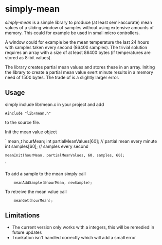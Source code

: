 simply-mean
===========

_simply-mean_ is a simple library to produce (at least semi-accurate) mean values of a sliding window of samples without using extensive amounts of memory. This could for example be used in small micro controllers.

A window could for example be the mean temperature the last 24 hours with samples taken every second (86400 samples). The trivial solution requires an array with a size of at least 86400 bytes (if temperatures are stored as 8-bit values).

The library creates partial mean values and stores these in an array. Initing the library to create a partial mean value evert minute results in a memory need of 1500 bytes. The trade of is a slightly larger error.

Usage
-----
simply include lib/mean.c in your project and add

`#include "lib/mean.h"`

to the source file.

Init the mean value object

`
    mean_t hourMean;
    int partialMeanValues[60]; // partial mean every minute
    int samples[60];           // samples every second

	meanInit(hourMean, partialMeanValues, 60, samples, 60);
`

To add a sample to the mean simply call

`    meanAddSample(&hourMean, newSample);`

To retreive the mean value call

`    meanGet(hourMean);`


Limitations
-----------

* The current version only works with a integers, this will be remedied in future updates
* Trunkation isn't handled correctly which will add a small error

